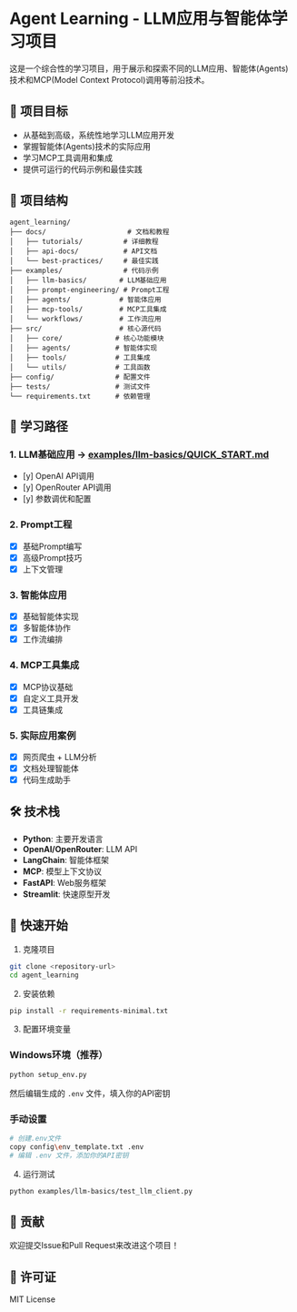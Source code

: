 # Agent Learning - LLM应用与智能体学习项目

这是一个综合性的学习项目，用于展示和探索不同的LLM应用、智能体(Agents)技术和MCP(Model Context Protocol)调用等前沿技术。

## 🎯 项目目标

- 从基础到高级，系统性地学习LLM应用开发
- 掌握智能体(Agents)技术的实际应用
- 学习MCP工具调用和集成
- 提供可运行的代码示例和最佳实践

## 📁 项目结构

```
agent_learning/
├── docs/                    # 文档和教程
│   ├── tutorials/          # 详细教程
│   ├── api-docs/           # API文档
│   └── best-practices/     # 最佳实践
├── examples/               # 代码示例
│   ├── llm-basics/        # LLM基础应用
│   ├── prompt-engineering/ # Prompt工程
│   ├── agents/            # 智能体应用
│   ├── mcp-tools/         # MCP工具集成
│   └── workflows/         # 工作流应用
├── src/                   # 核心源代码
│   ├── core/             # 核心功能模块
│   ├── agents/           # 智能体实现
│   ├── tools/            # 工具集成
│   └── utils/            # 工具函数
├── config/               # 配置文件
├── tests/                # 测试文件
└── requirements.txt      # 依赖管理
```

## 🚀 学习路径

### 1. LLM基础应用 → [examples/llm-basics/QUICK_START.md](examples/llm-basics/QUICK_START.md)
- [y] OpenAI API调用
- [y] OpenRouter API调用
- [y] 参数调优和配置

### 2. Prompt工程
- [x] 基础Prompt编写
- [x] 高级Prompt技巧
- [x] 上下文管理

### 3. 智能体应用
- [x] 基础智能体实现
- [x] 多智能体协作
- [x] 工作流编排

### 4. MCP工具集成
- [x] MCP协议基础
- [x] 自定义工具开发
- [x] 工具链集成

### 5. 实际应用案例
- [x] 网页爬虫 + LLM分析
- [x] 文档处理智能体
- [x] 代码生成助手

## 🛠️ 技术栈

- **Python**: 主要开发语言
- **OpenAI/OpenRouter**: LLM API
- **LangChain**: 智能体框架
- **MCP**: 模型上下文协议
- **FastAPI**: Web服务框架
- **Streamlit**: 快速原型开发

## 📖 快速开始

1. 克隆项目
```bash
git clone <repository-url>
cd agent_learning
```

2. 安装依赖
```bash
pip install -r requirements-minimal.txt
```

3. 配置环境变量

### Windows环境（推荐）
```bash
python setup_env.py
```
然后编辑生成的 `.env` 文件，填入你的API密钥

### 手动设置
```bash
# 创建.env文件
copy config\env_template.txt .env
# 编辑 .env 文件，添加你的API密钥
```

4. 运行测试
```bash
python examples/llm-basics/test_llm_client.py
```

## 🤝 贡献

欢迎提交Issue和Pull Request来改进这个项目！

## 📄 许可证

MIT License

